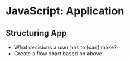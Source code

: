 # JavaScript: Application

## Structuring App

- What decisions a user has to (can) make?
- Create a flow chart based on above
